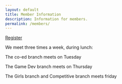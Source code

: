 ```yaml
---
layout: default
title: Member Information
description: Information for members.
permalink: /members/
---
```


[Register](/register/)

We meet three times a week, during lunch:

The co-ed branch meets on Tuesday

The Game Dev branch meets on Thursday

The Girls branch and Competitive branch meets friday

